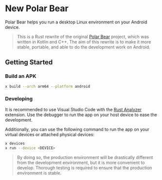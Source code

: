 # New Polar Bear

Polar Bear helps you run a desktop Linux environment on your Android device.

> This is a Rust rewrite of the original [Polar Bear](https://github.com/polar-bear-app/polar-bear-app) project, which was written in Kotlin and C++. The aim of this rewrite is to make it more stable, portable, and able to do the development work on Android.

## Getting Started

### Build an APK

```bash
x build --arch arm64 --platform android
```

### Developing

It is recommended to use Visual Studio Code with the [Rust Analyzer](https://marketplace.visualstudio.com/items?itemName=rust-lang.rust-analyzer) extension. Use the debugger to run the app on your host device to ease the development.

Additionally, you can use the following command to run the app on your virtual devices or attached physical devices:

```bash
x devices
x run --device <DEVICE>
```

> By doing so, the production environment will be drastically different from the development environment, but it is more convenient to develop. Thorough testing is required to ensure that the production environment is stable.